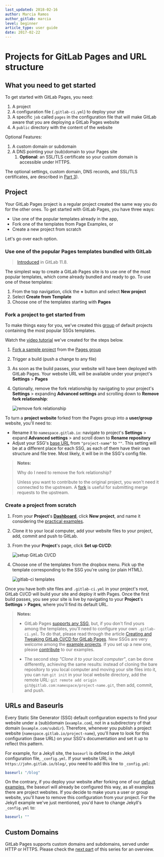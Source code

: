 ```yaml
---
last_updated: 2018-02-16
author: Marcia Ramos
author_gitlab: marcia
level: beginner
article_type: user guide
date: 2017-02-22
---
```


# Projects for GitLab Pages and URL structure

## What you need to get started

To get started with GitLab Pages, you need:

1. A project
1. A configuration file (`.gitlab-ci.yml`) to deploy your site
1. A specific `job` called `pages` in the configuration file
that will make GitLab aware that you are deploying a GitLab Pages website
1. A `public` directory with the content of the website

Optional Features:

1. A custom domain or subdomain
1. A DNS pointing your (sub)domain to your Pages site
   1. **Optional**: an SSL/TLS certificate so your custom
   domain is accessible under HTTPS.

The optional settings, custom domain, DNS records, and SSL/TLS certificates, are described in [Part 3](getting_started_part_three.md)).

## Project

Your GitLab Pages project is a regular project created the
same way you do for the other ones. To get started with GitLab Pages, you have three ways:

- Use one of the popular templates already in the app,
- Fork one of the templates from Page Examples, or
- Create a new project from scratch

Let's go over each option.

### Use one of the popular Pages templates bundled with GitLab

> [Introduced](https://gitlab.com/gitlab-org/gitlab-ce/issues/47857)
in GitLab 11.8.

The simplest way to create a GitLab Pages site is to use one of the most
popular templates, which come already bundled and ready to go. To use one
of these templates:

1. From the top navigation, click the **+** button and select **New project**
1. Select **Create from Template**
1. Choose one of the templates starting with **Pages**

### Fork a project to get started from

To make things easy for you, we've created this
[group](https://gitlab.com/pages) of default projects
containing the most popular SSGs templates.

Watch the [video tutorial](https://youtu.be/TWqh9MtT4Bg) we've
created for the steps below.

1. [Fork a sample project](../../../gitlab-basics/fork-project.md) from the [Pages group](https://gitlab.com/pages)
1. Trigger a build (push a change to any file)
1. As soon as the build passes, your website will have been deployed with GitLab Pages. Your website URL will be available under your project's **Settings** > **Pages**
1. Optionally, remove the fork relationship by navigating to your project's **Settings** > expanding **Advanced settings** and scrolling down to **Remove fork relationship**:

    ![remove fork relationship](img/remove_fork_relationship.png)

To turn a **project website** forked from the Pages group into a **user/group** website, you'll need to:

- Rename it to `namespace.gitlab.io`: navigate to project's **Settings** > expand **Advanced settings** > and scroll down to **Rename repository**
- Adjust your SSG's [base URL](#urls-and-baseurls) from `"project-name"` to `""`. This setting will be at a different place for each SSG, as each of them have their own structure and file tree. Most likely, it will be in the SSG's config file.

> **Notes:**
>
> Why do I need to remove the fork relationship?
>
> Unless you want to contribute to the original project,
you won't need it connected to the upstream. A
[fork](https://about.gitlab.com/2016/12/01/how-to-keep-your-fork-up-to-date-with-its-origin/#fork)
is useful for submitting merge requests to the upstream.

### Create a project from scratch

1. From your **Project**'s **[Dashboard](https://gitlab.com/dashboard/projects)**,
click **New project**, and name it considering the
[practical examples](getting_started_part_one.md#practical-examples).
1. Clone it to your local computer, add your website
files to your project, add, commit and push to GitLab.
1. From the your **Project**'s page, click **Set up CI/CD**:

    ![setup GitLab CI/CD](img/setup_ci.png)

1. Choose one of the templates from the dropbox menu.
Pick up the template corresponding to the SSG you're using (or plain HTML).

    ![gitlab-ci templates](img/choose_ci_template.png)

Once you have both site files and `.gitlab-ci.yml` in your project's
root, GitLab CI/CD will build your site and deploy it with Pages.
Once the first build passes, you see your site is live by
navigating to your **Project**'s **Settings** > **Pages**,
where you'll find its default URL.

> **Notes:**
>
> - GitLab Pages [supports any SSG](https://about.gitlab.com/2016/06/17/ssg-overview-gitlab-pages-part-3-examples-ci/), but,
if you don't find yours among the templates, you'll need
to configure your own `.gitlab-ci.yml`. To do that, please
read through the article [Creating and Tweaking GitLab CI/CD for GitLab Pages](getting_started_part_four.md). New SSGs are very welcome among
the [example projects](https://gitlab.com/pages). If you set
up a new one, please
[contribute](https://gitlab.com/pages/pages.gitlab.io/blob/master/CONTRIBUTING.md)
to our examples.
>
> - The second step _"Clone it to your local computer"_, can be done
differently, achieving the same results: instead of cloning the bare
repository to you local computer and moving your site files into it,
you can run `git init` in your local website directory, add the
remote URL: `git remote add origin git@gitlab.com:namespace/project-name.git`,
then add, commit, and push.

## URLs and Baseurls

Every Static Site Generator (SSG) default configuration expects
to find your website under a (sub)domain (`example.com`), not
in a subdirectory of that domain (`example.com/subdir`). Therefore,
whenever you publish a project website (`namespace.gitlab.io/project-name`),
you'll have to look for this configuration (base URL) on your SSG's
documentation and set it up to reflect this pattern.

For example, for a Jekyll site, the `baseurl` is defined in the Jekyll
configuration file, `_config.yml`. If your website URL is
`https://john.gitlab.io/blog/`, you need to add this line to `_config.yml`:

```yaml
baseurl: "/blog"
```

On the contrary, if you deploy your website after forking one of
our [default examples](https://gitlab.com/pages), the baseurl will
already be configured this way, as all examples there are project
websites. If you decide to make yours a user or group website, you'll
have to remove this configuration from your project. For the Jekyll
example we've just mentioned, you'd have to change Jekyll's `_config.yml` to:

```yaml
baseurl: ""
```

## Custom Domains

GitLab Pages supports custom domains and subdomains, served under HTTP or HTTPS.
Please check the [next part](getting_started_part_three.md) of this series for an overview.
